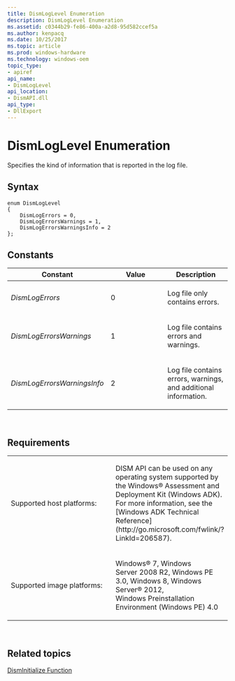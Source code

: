 ```yaml
---
title: DismLogLevel Enumeration
description: DismLogLevel Enumeration
ms.assetid: c0344b29-fe86-400a-a2d8-95d582ccef5a
ms.author: kenpacq
ms.date: 10/25/2017
ms.topic: article
ms.prod: windows-hardware
ms.technology: windows-oem
topic_type: 
- apiref
api_name: 
- DismLogLevel
api_location: 
- DismAPI.dll
api_type: 
- DllExport
---
```


# DismLogLevel Enumeration


Specifies the kind of information that is reported in the log file.

## <span id="Syntax"></span><span id="syntax"></span><span id="SYNTAX"></span>Syntax


``` syntax
enum DismLogLevel
{
    DismLogErrors = 0,
    DismLogErrorsWarnings = 1,
    DismLogErrorsWarningsInfo = 2
};
```

## <span id="Constants"></span><span id="constants"></span><span id="CONSTANTS"></span>Constants


<table>
<colgroup>
<col width="33%" />
<col width="33%" />
<col width="33%" />
</colgroup>
<thead>
<tr class="header">
<th>Constant</th>
<th>Value</th>
<th>Description</th>
</tr>
</thead>
<tbody>
<tr class="odd">
<td><p><em>DismLogErrors</em></p></td>
<td><p>0</p></td>
<td><p>Log file only contains errors.</p></td>
</tr>
<tr class="even">
<td><p><em>DismLogErrorsWarnings</em></p></td>
<td><p>1</p></td>
<td><p>Log file contains errors and warnings.</p></td>
</tr>
<tr class="odd">
<td><p><em>DismLogErrorsWarningsInfo</em></p></td>
<td><p>2</p></td>
<td><p>Log file contains errors, warnings, and additional information.</p></td>
</tr>
</tbody>
</table>

 

## <span id="Requirements"></span><span id="requirements"></span><span id="REQUIREMENTS"></span>Requirements


<table>
<colgroup>
<col width="50%" />
<col width="50%" />
</colgroup>
<tbody>
<tr class="odd">
<td><p>Supported host platforms:</p></td>
<td><p>DISM API can be used on any operating system supported by the Windows® Assessment and Deployment Kit (Windows ADK). For more information, see the [Windows ADK Technical Reference](http://go.microsoft.com/fwlink/?LinkId=206587).</p></td>
</tr>
<tr class="even">
<td><p>Supported image platforms:</p></td>
<td><p>Windows® 7, Windows Server 2008 R2, Windows PE 3.0, Windows 8, Windows Server® 2012, Windows Preinstallation Environment (Windows PE) 4.0</p></td>
</tr>
</tbody>
</table>

 

## <span id="related_topics"></span>Related topics


[DismInitialize Function](disminitialize-function.md)

 

 




